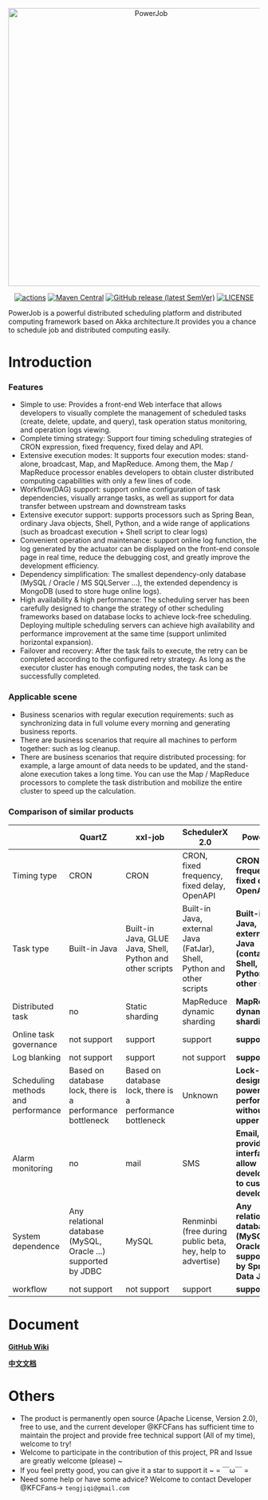 <p align="center">
<img src="https://raw.githubusercontent.com/KFCFans/PowerJob/master/others/images/logo.png" alt="PowerJob" title="PowerJob" width="557"/>
</p>

<p align="center">
<a href="https://github.com/KFCFans/PowerJob/actions"><img src="https://github.com/KFCFans/PowerJob/workflows/Java%20CI%20with%20Maven/badge.svg?branch=master" alt="actions"></a>
<a href="https://search.maven.org/search?q=com.github.kfcfans"><img alt="Maven Central" src="https://img.shields.io/maven-central/v/com.github.kfcfans/powerjob-worker"></a>
<a href="https://github.com/KFCFans/PowerJob/releases"><img alt="GitHub release (latest SemVer)" src="https://img.shields.io/github/v/release/kfcfans/powerjob?color=%23E59866"></a>
<a href="https://github.com/KFCFans/PowerJob/blob/master/LICENSE"><img src="https://img.shields.io/github/license/KFCFans/PowerJob" alt="LICENSE"></a>
</p>

PowerJob is a powerful distributed scheduling platform and distributed computing framework based on Akka architecture.It provides you a chance to schedule job and distributed computing easily.

# Introduction

### Features
-   Simple to use: Provides a front-end Web interface that allows developers to visually complete the management of scheduled tasks (create, delete, update, and query), task operation status monitoring, and operation logs viewing.
-   Complete timing strategy: Support four timing scheduling strategies of CRON expression, fixed frequency, fixed delay and API.
-   Extensive execution modes: It supports four execution modes: stand-alone, broadcast, Map, and MapReduce. Among them, the Map / MapReduce processor enables developers to obtain cluster distributed computing capabilities with only a few lines of code.
-   Workflow(DAG) support: support online configuration of task dependencies, visually arrange tasks, as well as support for data transfer between upstream and downstream tasks
-   Extensive executor support: supports processors such as Spring Bean, ordinary Java objects, Shell, Python, and a wide range of applications (such as broadcast execution + Shell script to clear logs)
-   Convenient operation and maintenance: support online log function, the log generated by the actuator can be displayed on the front-end console page in real time, reduce the debugging cost, and greatly improve the development efficiency.
-   Dependency simplification: The smallest dependency-only database (MySQL / Oracle / MS SQLServer ...), the extended dependency is MongoDB (used to store huge online logs).
-   High availability & high performance: The scheduling server has been carefully designed to change the strategy of other scheduling frameworks based on database locks to achieve lock-free scheduling. Deploying multiple scheduling servers can achieve high availability and performance improvement at the same time (support unlimited horizontal expansion).
-   Failover and recovery: After the task fails to execute, the retry can be completed according to the configured retry strategy. As long as the executor cluster has enough computing nodes, the task can be successfully completed.

### Applicable scene

-   Business scenarios with regular execution requirements: such as synchronizing data in full volume every morning and generating business reports.
-   There are business scenarios that require all machines to perform together: such as log cleanup.
-   There are business scenarios that require distributed processing: for example, a large amount of data needs to be updated, and the stand-alone execution takes a long time. You can use the Map / MapReduce processors to complete the task distribution and mobilize the entire cluster to speed up the calculation.

### Comparison of similar products

|                                    | QuartZ                                                    | xxl-job                                                   | SchedulerX 2.0                                               | PowerJob                                                |
| ---------------------------------- | --------------------------------------------------------- | --------------------------------------------------------- | ------------------------------------------------------------ | ------------------------------------------------------------ |
| Timing type                        | CRON                                                      | CRON                                                      | CRON, fixed frequency, fixed delay, OpenAPI                  | **CRON, fixed frequency, fixed delay, OpenAPI**                  |
| Task type                          | Built-in Java                                             | Built-in Java, GLUE Java, Shell, Python and other scripts | Built-in Java, external Java (FatJar), Shell, Python and other scripts | **Built-in Java, external Java (container), Shell, Python and other scripts** |
| Distributed task                   | no                                                        | Static sharding                                           | MapReduce dynamic sharding                                   | **MapReduce dynamic sharding**                                   |
| Online task governance             | not support                                               | support                                                   | support                                                      | **support**                                                  |
| Log blanking                       | not support                                               | support                                                   | not support                                                  | **support**                                                      |
| Scheduling methods and performance | Based on database lock, there is a performance bottleneck | Based on database lock, there is a performance bottleneck | Unknown                                                      | **Lock-free design, powerful performance without upper limit**   |
| Alarm monitoring                   | no                                                        | mail                                                      | SMS                                                          | **Email, providing an interface to allow developers to customize development** |
| System dependence                  | Any relational database (MySQL, Oracle ...) supported by JDBC                                                     | MySQL                                                     | Renminbi (free during public beta, hey, help to advertise)   | **Any relational database (MySQL, Oracle ...) supported by Spring Data Jpa** |
| workflow                       | not support                                               | not support                                               | support                                                      | **support**               |

# Document
**[GitHub Wiki](https://github.com/KFCFans/PowerJob/wiki)**

**[中文文档](https://www.yuque.com/powerjob/product)**

# Others

-   The product is permanently open source (Apache License, Version 2.0), free to use, and the current developer @KFCFans has sufficient time to maintain the project and provide free technical support (All of my time), welcome to try!
-   Welcome to participate in the contribution of this project, PR and Issue are greatly welcome (please) ~
-   If you feel pretty good, you can give it a star to support it ~ = ￣ω￣ =
-   Need some help or have some advice? Welcome to contact Developer @KFCFans-> `tengjiqi@gmail.com`